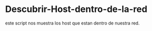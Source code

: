 # Descubrir-Host-dentro-de-la-red
este script nos muestra los host que estan dentro de nuestra red.
